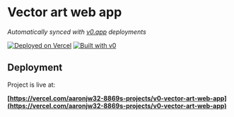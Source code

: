 # Vector art web app

*Automatically synced with [v0.app](https://v0.app) deployments*

[![Deployed on Vercel](https://img.shields.io/badge/Deployed%20on-Vercel-black?style=for-the-badge&logo=vercel)](https://vercel.com/aaronjw32-8869s-projects/v0-vector-art-web-app)
[![Built with v0](https://img.shields.io/badge/Built%20with-v0.app-black?style=for-the-badge)](https://v0.app/chat/projects/dEfGOdJhIYk)

## Deployment

Project is live at:

**[https://vercel.com/aaronjw32-8869s-projects/v0-vector-art-web-app](https://vercel.com/aaronjw32-8869s-projects/v0-vector-art-web-app)**
